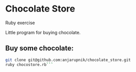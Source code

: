 # Chocolate Store

Ruby exercise

Little program for buying chocolate.


## Buy some chocolate:
```bash
git clone git@github.com:anjarupnik/chocolate_store.git
ruby chocostore.rb```


